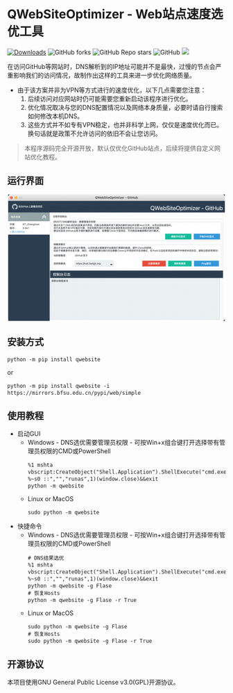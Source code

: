 # QWebSiteOptimizer - Web站点速度选优工具
[![Downloads](https://static.pepy.tech/personalized-badge/qwebsite?period=total&units=international_system&left_color=grey&right_color=orange&left_text=Pypi%20User)](https://pepy.tech/project/qwebsite)
![GitHub forks](https://img.shields.io/github/forks/QPT-Family/QWebSiteOptimizer)
![GitHub Repo stars](https://img.shields.io/github/stars/QPT-Family/QWebSiteOptimizer)
![GitHub](https://img.shields.io/github/license/QPT-Family/QWebSiteOptimizer)
![](https://img.shields.io/badge/支持系统-Win/Linux/MAC-9cf)
  
在访问GitHub等网站时，DNS解析到的IP地址可能并不是最快，过慢的节点会严重影响我们的访问情况，故制作出这样的工具来进一步优化网络质量。  

* 由于该方案并非为VPN等方式进行的速度优化，以下几点需要您注意：
  1. 后续访问对应网站时仍可能需要您重新启动该程序进行优化。
  2. 优化情况取决与您的DNS配置情况以及网络本身质量，必要时请自行搜索如何修改本机DNS。
  3. 这些方式并不如专有VPN稳定，也并非科学上网，仅仅是速度优化而已。换句话就是政策不允许访问的依旧不会让您访问。

> 本程序源码完全开源开放，默认仅优化GitHub站点，后续将提供自定义网站优化教程。

## 运行界面
<div align="center">
<img src="ext/RUN.png" width="500px"></img>
</div>


## 安装方式

```shell
python -m pip install qwebsite
```
or
```shell
python -m pip install qwebsite -i https://mirrors.bfsu.edu.cn/pypi/web/simple
```
## 使用教程

* 启动GUI  
  * Windows - DNS选优需要管理员权限 - 可按Win+x组合键打开选择带有管理员权限的CMD或PowerShell  
    ```shell
    %1 mshta vbscript:CreateObject("Shell.Application").ShellExecute("cmd.exe","/c %~s0 ::","","runas",1)(window.close)&&exit
    python -m qwebsite
    ```
  * Linux or MacOS  
    ```
    sudo python -m qwebsite
    ```
* 快捷命令  
  * Windows - DNS选优需要管理员权限 - 可按Win+x组合键打开选择带有管理员权限的CMD或PowerShell  
    ```shell
    # DNS结果选优
    %1 mshta vbscript:CreateObject("Shell.Application").ShellExecute("cmd.exe","/c %~s0 ::","","runas",1)(window.close)&&exit
    python -m qwebsite -g Flase
    # 恢复Hosts
    python -m qwebsite -g Flase -r True
    ```
  * Linux or MacOS  
    ```shell
    sudo python -m qwebsite -g Flase
    # 恢复Hosts
    sudo python -m qwebsite -g Flase -r True
    ```

## 开源协议
本项目使用GNU General Public License v3.0(GPL)开源协议。
